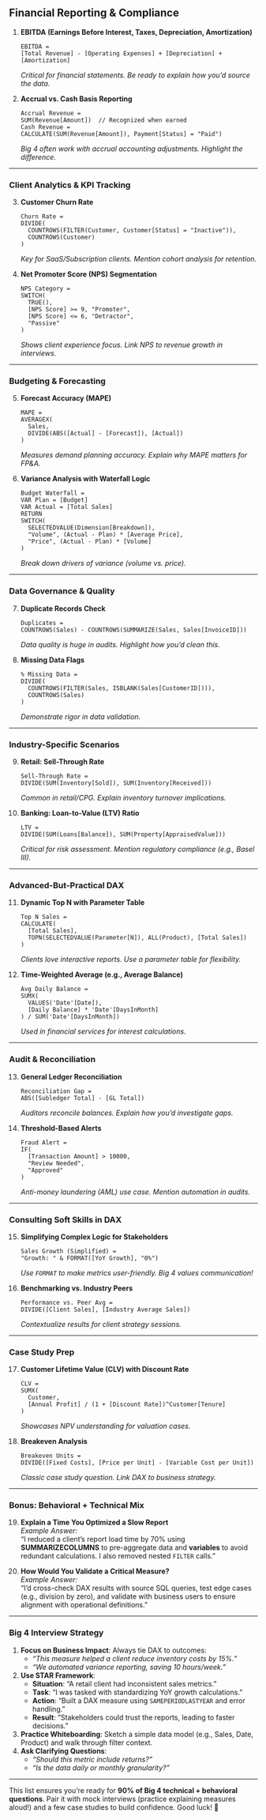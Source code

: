 ## **Financial Reporting & Compliance**
1. **EBITDA (Earnings Before Interest, Taxes, Depreciation, Amortization)**  
   ```DAX
   EBITDA = 
   [Total Revenue] - [Operating Expenses] + [Depreciation] + [Amortization]
   ```  
   *Critical for financial statements. Be ready to explain how you’d source the data.*

2. **Accrual vs. Cash Basis Reporting**  
   ```DAX
   Accrual Revenue = 
   SUM(Revenue[Amount])  // Recognized when earned
   Cash Revenue = 
   CALCULATE(SUM(Revenue[Amount]), Payment[Status] = "Paid")
   ```  
   *Big 4 often work with accrual accounting adjustments. Highlight the difference.*

---

### **Client Analytics & KPI Tracking**
3. **Customer Churn Rate**  
   ```DAX
   Churn Rate = 
   DIVIDE(
     COUNTROWS(FILTER(Customer, Customer[Status] = "Inactive")),
     COUNTROWS(Customer)
   )
   ```  
   *Key for SaaS/Subscription clients. Mention cohort analysis for retention.*

4. **Net Promoter Score (NPS) Segmentation**  
   ```DAX
   NPS Category = 
   SWITCH(
     TRUE(),
     [NPS Score] >= 9, "Promoter",
     [NPS Score] <= 6, "Detractor",
     "Passive"
   )
   ```  
   *Shows client experience focus. Link NPS to revenue growth in interviews.*

---

### **Budgeting & Forecasting**
5. **Forecast Accuracy (MAPE)**  
   ```DAX
   MAPE = 
   AVERAGEX(
     Sales,
     DIVIDE(ABS([Actual] - [Forecast]), [Actual])
   )
   ```  
   *Measures demand planning accuracy. Explain why MAPE matters for FP&A.*

6. **Variance Analysis with Waterfall Logic**  
   ```DAX
   Budget Waterfall = 
   VAR Plan = [Budget]
   VAR Actual = [Total Sales]
   RETURN
   SWITCH(
     SELECTEDVALUE(Dimension[Breakdown]),
     "Volume", (Actual - Plan) * [Average Price],
     "Price", (Actual - Plan) * [Volume]
   )
   ```  
   *Break down drivers of variance (volume vs. price).*

---

### **Data Governance & Quality**
7. **Duplicate Records Check**  
   ```DAX
   Duplicates = 
   COUNTROWS(Sales) - COUNTROWS(SUMMARIZE(Sales, Sales[InvoiceID]))
   ```  
   *Data quality is huge in audits. Highlight how you’d clean this.*

8. **Missing Data Flags**  
   ```DAX
   % Missing Data = 
   DIVIDE(
     COUNTROWS(FILTER(Sales, ISBLANK(Sales[CustomerID]))),
     COUNTROWS(Sales)
   )
   ```  
   *Demonstrate rigor in data validation.*

---

### **Industry-Specific Scenarios**
9. **Retail: Sell-Through Rate**  
   ```DAX
   Sell-Through Rate = 
   DIVIDE(SUM(Inventory[Sold]), SUM(Inventory[Received]))
   ```  
   *Common in retail/CPG. Explain inventory turnover implications.*

10. **Banking: Loan-to-Value (LTV) Ratio**  
    ```DAX
    LTV = 
    DIVIDE(SUM(Loans[Balance]), SUM(Property[AppraisedValue]))
    ```  
    *Critical for risk assessment. Mention regulatory compliance (e.g., Basel III).*

---

### **Advanced-But-Practical DAX**
11. **Dynamic Top N with Parameter Table**  
    ```DAX
    Top N Sales = 
    CALCULATE(
      [Total Sales],
      TOPN(SELECTEDVALUE(Parameter[N]), ALL(Product), [Total Sales])
    )
    ```  
    *Clients love interactive reports. Use a parameter table for flexibility.*

12. **Time-Weighted Average (e.g., Average Balance)**  
    ```DAX
    Avg Daily Balance = 
    SUMX(
      VALUES('Date'[Date]),
      [Daily Balance] * 'Date'[DaysInMonth]
    ) / SUM('Date'[DaysInMonth])
    ```  
    *Used in financial services for interest calculations.*

---

### **Audit & Reconciliation**
13. **General Ledger Reconciliation**  
    ```DAX
    Reconciliation Gap = 
    ABS([Subledger Total] - [GL Total])
    ```  
    *Auditors reconcile balances. Explain how you’d investigate gaps.*

14. **Threshold-Based Alerts**  
    ```DAX
    Fraud Alert = 
    IF(
      [Transaction Amount] > 10000, 
      "Review Needed", 
      "Approved"
    )
    ```  
    *Anti-money laundering (AML) use case. Mention automation in audits.*

---

### **Consulting Soft Skills in DAX**
15. **Simplifying Complex Logic for Stakeholders**  
    ```DAX
    Sales Growth (Simplified) = 
    "Growth: " & FORMAT([YoY Growth], "0%")
    ```  
    *Use `FORMAT` to make metrics user-friendly. Big 4 values communication!*

16. **Benchmarking vs. Industry Peers**  
    ```DAX
    Performance vs. Peer Avg = 
    DIVIDE([Client Sales], [Industry Average Sales])
    ```  
    *Contextualize results for client strategy sessions.*

---

### **Case Study Prep**
17. **Customer Lifetime Value (CLV) with Discount Rate**  
    ```DAX
    CLV = 
    SUMX(
      Customer,
      [Annual Profit] / (1 + [Discount Rate])^Customer[Tenure]
    )
    ```  
    *Showcases NPV understanding for valuation cases.*

18. **Breakeven Analysis**  
    ```DAX
    Breakeven Units = 
    DIVIDE([Fixed Costs], [Price per Unit] - [Variable Cost per Unit])
    ```  
    *Classic case study question. Link DAX to business strategy.*

---

### **Bonus: Behavioral + Technical Mix**
19. **Explain a Time You Optimized a Slow Report**  
    *Example Answer:*  
    “I reduced a client’s report load time by 70% using **SUMMARIZECOLUMNS** to pre-aggregate data and **variables** to avoid redundant calculations. I also removed nested `FILTER` calls.”  

20. **How Would You Validate a Critical Measure?**  
    *Example Answer:*  
    “I’d cross-check DAX results with source SQL queries, test edge cases (e.g., division by zero), and validate with business users to ensure alignment with operational definitions.”

---

### **Big 4 Interview Strategy**
1. **Focus on Business Impact**: Always tie DAX to outcomes:  
   - *“This measure helped a client reduce inventory costs by 15%.”*  
   - *“We automated variance reporting, saving 10 hours/week.”*  
2. **Use STAR Framework**:  
   - **Situation**: “A retail client had inconsistent sales metrics.”  
   - **Task**: “I was tasked with standardizing YoY growth calculations.”  
   - **Action**: “Built a DAX measure using `SAMEPERIODLASTYEAR` and error handling.”  
   - **Result**: “Stakeholders could trust the reports, leading to faster decisions.”  
3. **Practice Whiteboarding**: Sketch a simple data model (e.g., Sales, Date, Product) and walk through filter context.  
4. **Ask Clarifying Questions**:  
   - *“Should this metric include returns?”*  
   - *“Is the data daily or monthly granularity?”*

---

This list ensures you’re ready for **90% of Big 4 technical + behavioral questions**. Pair it with mock interviews (practice explaining measures aloud!) and a few case studies to build confidence. Good luck! 🚀
